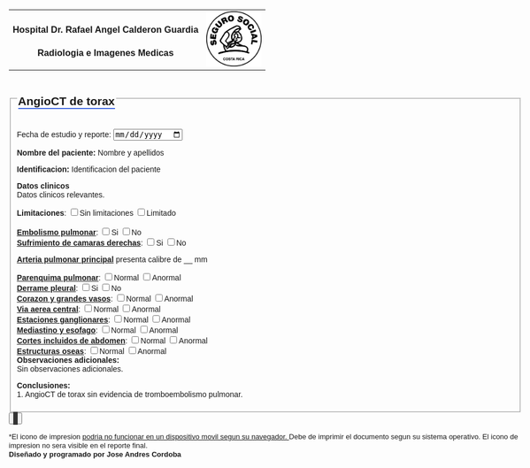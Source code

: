 <html>
<title>AngioCT de torax</title>
<head>
	<style>
* {
  box-sizing: border-box;
}

input[type=text], select, textarea {
  width: 60%;
  height: 30px;
  padding: 12px;
  border: 1px solid #ccc;
  border-radius: 4px;
  resize: both;
}

label {
  padding: 12px 12px 12px 0;
  display: inline-block;
}

input[type=submit] {
  background-color: #04AA6D;
  color: white;
  padding: 12px 20px;
  border: none;
  border-radius: 4px;
  cursor: pointer;
  float: right;
}

input[type=submit]:hover {
  background-color: #45a049;
}

.container {
  border-radius: 5px;
  background-color: #f2f2f2;
  padding: 20px;
}

.col-25 {
  float: left;
  width: 25%;
  margin-top: 6px;
}

.col-75 {
  float: left;
  width: 75%;
  margin-top: 6px;
}

/* Clear floats after the columns */
.row:after {
  content: "";
  display: table;
  clear: both;
}
/* PLANTILLA MAESTRA DEL DISEÑO NO TOCAR ESTO NO TOCAR NI EN BROMA */ 
.input,
.textarea {
  border: 0px solid #ccc;
  font-family: inherit;
  font-size: inherit;
  padding: 0px 0px;
}

.input-wrap {
  position: relative;
}
.input-wrap .input {
  position: absolute;
  width: 100%;
  left: 0;
}
.width-machine {
  /*   Sort of a magic number to add extra space for number spinner */
  padding: 0 1rem;
}

.textarea {
  display: block;
  width: 100%;
  overflow: hidden;
  resize: both;s
  min-height: 40px;
  line-height: 20px;
  border: 0px; 
}

.textarea[contenteditable]:empty::before {
  content: "";
  color: gray;
}

/* Just for demo */
* {
  box-sizing: border-box;
}
body {
  font-family: "Heebo", sans-serif;
  max-width: 1000px;
  margin: 0 auto;
  padding: 1rem;
}

p strong {
  display: block;
}
h1 {
  border-bottom: 5px solid #4169E1;
}
h2 {
  border-bottom: 2px solid #4169E1;
}

/* Boton de impresion */
button.print-button {
  width: 50px;
  height: 50px;
}
span.print-icon, span.print-icon::before, span.print-icon::after, button.print-button:hover .print-icon::after {
  border: solid 4px #333;
}
span.print-icon::after {
  border-width: 2px;
}

button.print-button {
  position: relative;
  padding: 0;
  border: 0;
  
  border: none;
  background: transparent;
}

span.print-icon, span.print-icon::before, span.print-icon::after, button.print-button:hover .print-icon::after {
  box-sizing: border-box;
  background-color: #fff;
}

span.print-icon {
  position: relative;
  display: inline-block;  
  padding: 0;
  margin-top: 20%;

  width: 60%;
  height: 35%;
  background: #fff;
  border-radius: 20% 20% 0 0;
}

span.print-icon::before {
  content: " ";
  position: absolute;
  bottom: 100%;
  left: 12%;
  right: 12%;
  height: 110%;

  transition: height .2s .15s;
}

span.print-icon::after {
  content: " ";
  position: absolute;
  top: 55%;
  left: 12%;
  right: 12%;
  height: 0%;
  background: #fff;
  background-repeat: no-repeat;
  background-size: 70% 90%;
  background-position: center;
  background-image: linear-gradient(
	to top,
	#fff 0, #fff 14%,
	#333 14%, #333 28%,
	#fff 28%, #fff 42%,
	#333 42%, #333 56%,
	#fff 56%, #fff 70%,
	#333 70%, #333 84%,
	#fff 84%, #fff 100%
  );

  transition: height .2s, border-width 0s .2s, width 0s .2s;
}

button.print-button:hover {
  cursor: pointer;
}

button.print-button:hover .print-icon::before {
  height:0px;
  transition: height .2s;
}
button.print-button:hover .print-icon::after {
  height:120%;
  transition: height .2s .15s, border-width 0s .16s;
}


/* Excluir de impresion */
@media print{
   .noprint{
	   display:none;
   }
}

/* SURPRISE! I´M FROM PAVAS, EVERYBODY´S GOT ONE BRAIN. */ 
/* Responsive layout - when the screen is less than 600px wide, make the two columns stack on top of each other instead of next to each other */
@media screen and (max-width: 600px) {
  .col-25, .col-75, input[type=submit] {
	width: 100%;
	margin-top: 0;
  }
}
</style>
</head>
<body>
<table width=100%>
  <tr>
	<td align=center><h3>Hospital Dr. Rafael Angel Calderon Guardia</h3>
<h3>Radiologia e Imagenes Medicas</h3></td>
	<td align=center><img src="/files/img/logo.png" width="100" height="100"></img>
</td> 
</table>


<form class="form-horizontal">
<fieldset>

<!-- Form Name -->
<legend><h2>AngioCT de torax</h2></legend>

 <label for="fecha">Fecha de estudio y reporte:</label>
  <input type="date" id="fecha" name="fecha">

<!-- Text input-->
<div class="form-group">
  <p><b>Nombre del paciente:</b> <span class="input" role="textbox" contenteditable>Nombre y apellidos </span></p>
</div>

<!-- Text input-->
<div class="form-group">
 <div class="form-group">
  <p><b>Identificacion:</b> <span class="input" role="textbox" contenteditable>Identificacion del paciente</span></p>
</div>
</div>

<!-- Textarea -->
<div class="form-group">
  <label class="col-md-4 control-label" for="textarea"><b>Datos clinicos</b></label><br>
  <span class="textarea" role="textbox" contenteditable>Datos clinicos relevantes.<br>
</span></p>
</div>

<!--  Limitacion -->
<div>
<b>Limitaciones</b>: 
   <input id="box2" type="checkbox" /><label for="box2">Sin limitaciones</label> 
   <input type="checkbox" id="checkLim" onclick="checkfunction()"><label>Limitado</label>
  <p id="messageLim" style="display:none"><span class="textarea" role="textbox" contenteditable>El estudio se encuentra limitado por __________ .</span></p>
</div> 
<br>
<!--  Embolismo pulmonar -->
<div>
<b><u>Embolismo pulmonar</u></b>: 
   <input type="checkbox" id="check" onclick="checkfunction()"><label>Si</label>
   <input id="box2" type="checkbox" /><label for="box2">No</label> 
	<p id="message" style="display:none"><span class="textarea" role="textbox" contenteditable>Se observa defecto de replecion a nivel de la arteria _ .<br>
</span></p>
</div> 

<!-- Sufrimiento de camaras derechas-->
<div>
<b><u>Sufrimiento de camaras derechas</u></b>: 
   <input type="checkbox" id="check2" onclick="checkfunction()"><label>Si</label>
   <input id="box2" type="checkbox" /><label for="box2">No</label> 
  <p id="message2" style="display:none"><span class="textarea" role="textbox" contenteditable>Agrandamiento de camaras derechas (indice ventricular _ )<br>
Aplanamiento del septo interventricular.<br>
Reflujo a venas suprahepaticas.
</span></p>
</div> 

<!-- Calibre pulmonar -->
<p><b><U>Arteria pulmonar principal</U></b> presenta calibre de <span class="input" role="textbox" contenteditable>__ mm </span> </p>

<!-- Parenquima pulmonar -->
<div>
<b><u>Parenquima pulmonar</u></b>: 
   <input id="box2" type="checkbox" /><label for="box2">Normal</label> 
   <input type="checkbox" id="checkPAR" onclick="checkfunction()"><label>Anormal</label>
  <p id="messagePAR" style="display:none"><span class="textarea" role="textbox" contenteditable>No areas sugestivas de infarto pulmonar.<br>
	No nodulos pulmonares sospechosos.<br>
	No consolidaciones.</span></p>
</div> 

<!-- Derrame pleural -->
<div>
<b><u>Derrame pleural</u></b>: 
   <input type="checkbox" id="check3" onclick="checkfunction()"><label>Si</label>
   <input id="box2" type="checkbox" /><label for="box2">No</label> 
  <p id="message3" style="display:none"><span class="textarea" role="textbox" contenteditable>Se observa derrame pleural _ de al menos _ cc.</span></p>
</div> 

<!-- Corazon y grandes vasos -->
<div>
<b><u>Corazon y grandes vasos</u></b>: 
   <input id="box2" type="checkbox" /><label for="box2">Normal</label> 
   <input type="checkbox" id="checkCGV" onclick="checkfunction()"><label>Anormal</label>
  <p id="messageCGV" style="display:none"><span class="textarea" role="textbox" contenteditable>Corazon de tamaño normal.<br>
	No derrame pericardico.<br>
	Aorta y sus ramas de calibre normal.</span></p>
</div> 

<!-- Estaciones ganglionares  -->
<div>
<b><u>Via aerea central</u></b>: 
   <input id="box2" type="checkbox" /><label for="box2">Normal</label>
   <input type="checkbox" id="check5" onclick="checkfunction()"><label>Anormal</label>
  <p id="message5" style="display:none"><span class="textarea" role="textbox" contenteditable>__________ .</span></p>
</div> 

<!-- Estaciones ganglionares  -->
<div>
<b><u>Estaciones ganglionares</u></b>: 
   <input id="box2" type="checkbox" /><label for="box2">Normal</label> 
   <input type="checkbox" id="check4" onclick="checkfunction()"><label>Anormal</label>
  <p id="message4" style="display:none"><span class="textarea" role="textbox" contenteditable>Se observan adenopatias sospechosas a nivel de _ .</span></p>
</div> 
 
<!-- Mediastino y esofago  -->
<div>
<b><u>Mediastino y esofago</u></b>: 
   <input id="box2" type="checkbox" /><label for="box2">Normal</label> 
   <input type="checkbox" id="check6" onclick="checkfunction()"><label>Anormal</label>
  <p id="message6" style="display:none"><span class="textarea" role="textbox" contenteditable>__________.</span></p>
</div> 
  
<script>
function checkfunction() {
	var check = document.getElementById("check");
	var message = document.getElementById("message");
	if (check.checked == true) {
		message.style.display = "block";
	} 
	else {
	   message.style.display = "none";
	}
	var check = document.getElementById("check2");
	var message = document.getElementById("message2");
	if (check.checked == true) {
		message.style.display = "block";
	} 
	else {
	   message.style.display = "none";
	}
	var check = document.getElementById("check3");
	var message = document.getElementById("message3");
	if (check.checked == true) {
		message.style.display = "block";
	} 
	else {
	   message.style.display = "none";
	}
  var check = document.getElementById("check4");
  var message = document.getElementById("message4");
  if (check.checked == true) {
	message.style.display = "block";
  } 
  else {
	 message.style.display = "none";
  }
  var check = document.getElementById("check5");
  var message = document.getElementById("message5");
  if (check.checked == true) {
	message.style.display = "block";
  } 
  else {
	 message.style.display = "none";
  }
  var check = document.getElementById("check6");
  var message = document.getElementById("message6");
  if (check.checked == true) {
	message.style.display = "block";
  } 
  else {
	 message.style.display = "none";
  }
  var check = document.getElementById("check7");
  var message = document.getElementById("message7");
  if (check.checked == true) {
	message.style.display = "block";
  } 
  else {
	 message.style.display = "none";
  }
  var check = document.getElementById("check8");
  var message = document.getElementById("message8");
  if (check.checked == true) {
	message.style.display = "block";
  } 
  else {
	 message.style.display = "none";
  }
  var check = document.getElementById("checkLim");
  var message = document.getElementById("messageLim");
  if (check.checked == true) {
	message.style.display = "block";
  } 
  else {
	 message.style.display = "none";
  }
  var check = document.getElementById("checkPAR");
  var message = document.getElementById("messagePAR");
  if (check.checked == true) {
	message.style.display = "block";
  } 
  else {
	 message.style.display = "none";
  }
  var check = document.getElementById("checkCGV");
  var message = document.getElementById("messageCGV");
  if (check.checked == true) {
	message.style.display = "block";
  } 
  else {
	 message.style.display = "none";
  }
}
</script>

<!-- Cortes incluidos de abdomen  -->
<div>
<b><u>Cortes incluidos de abdomen</u></b>: 
   <input id="box2" type="checkbox" /><label for="box2">Normal</label> 
   <input type="checkbox" id="check7" onclick="checkfunction()"><label>Anormal</label>
  <p id="message7" style="display:none"><span class="textarea" role="textbox" contenteditable>__________.</span></p>
</div> 

<!-- Estructuras oseas  -->
<div>
<b><u>Estructuras oseas</u></b>: 
   <input id="box2" type="checkbox" /><label for="box2">Normal</label> 
   <input type="checkbox" id="check8" onclick="checkfunction()"><label>Anormal</label>
  <p id="message8" style="display:none"><span class="textarea" role="textbox" contenteditable>__________.</span></p>
</div> 
<!-- Textarea -->
<div class="form-group">
  <label class="col-md-4 control-label" for="textarea"><b>Observaciones adicionales:</b></label><br>
  <span class="textarea" role="textbox" contenteditable>Sin observaciones adicionales.
</span></p>
</div>

<!-- Textarea -->
<div class="form-group">
  <label class="col-md-4 control-label" for="textarea"><b>Conclusiones:</b></label><br>
  <span class="textarea" role="textbox" contenteditable>1. AngioCT de torax sin evidencia de tromboembolismo pulmonar.
</span></p>
</div>


</fieldset>
</form>
<a href="javascript:if(window.print)window.print()"><button class="print-button noprint" ><span class="print-icon"></span></button></a>
<p class="noprint"><font size="2"> *El icono de impresion <u>podria no funcionar en un dispositivo movil segun su navegador. </u>Debe de imprimir el documento segun su sistema operativo. El icono de impresion no sera visible en el reporte final.<br><b>Dise&ntilde;ado y programado por Jose Andres Cordoba</b></font></p></font></p>
</body>